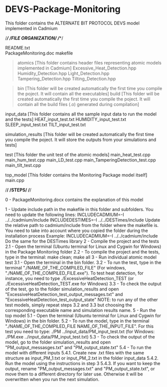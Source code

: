# DEVS-Package-Monitoring
This folder contains the ALTERNATE BIT PROTOCOL DEVS model implemented in Cadmium

/******************************/
/****FILE ORGANIZATION*****/
/******************************/

README.txt	
PackageMonitoring.doc
makefile

> atomics [This folder contains header files representing atomic models implemented in Cadmium]
	Excessive_Heat_Detection.hpp
	Humidity_Detection.hpp
	Light_Detection.hpp
	Tampering_Detection.hpp
	Tilting_Detection.hpp

> bin [This folder will be created automatically the first time you compile the poject.
          It will contain all the executables]
> build [This folder will be created automatically the first time you compile the poject.
             It will contain all the build files (.o) generated during compilation]

input_data [This folder contains all the sample input data to run the model and the tests]
	HEAT_input_test.txt
	HUMIDITY_input_test.txt
	SLEEP_input_test.txt
	TILT_input_test.txt

simulation_results [This folder will be created automatically the first time you compile the poject.
                    It will store the outputs from your simulations and tests]

test [This folder the unit test of the atomic models]
	main_heat_test.cpp
	main_hum_test.cpp
	main_LD_test.cpp
	main_TamperingDetection_test.cpp
	main_tilt_test.cpp

top_model [This folder contains the Monitoring Package model itself]	
	main.cpp
	
/**************/
/****STEPS****/
/**************/

0 - PackageMonitoring.docx contains the explanation of this model

1 - Update include path in the makefile in this folder and subfolders. You need to update the following lines:
	INCLUDECADMIUM=-I ../../cadmium/include
	INCLUDEDESTIMES=-I ../../DESTimes/include
    Update the relative path to cadmium/include from the folder where the makefile is. You need to take into account where you copied the folder during the installation process
	Example: INCLUDECADMIUM=-I ../../cadmium/include
	Do the same for the DESTimes library
2 - Compile the project and the tests
	2.1 - Open the terminal (Ubuntu terminal for Linux and Cygwin for Windows) in the Package Monitoring folder
	2.2 - To compile the project and the tests, type in the terminal:
			make clean; make all
3 - Run individual atomic model test
	3.1 - Open the terminal in the bin folder. 
	3.2 - To run the test, type in the terminal "./NAME_OF_THE_COMPILED_FILE" (For windows, "./NAME_OF_THE_COMPILED_FILE.exe"). 
	To test heat detection, for instance, you need to type
			./ExcessiveHeatDetection_TEST (or ./ExcessiveHeatDetection_TEST.exe for Windows)
	3.3 - To check the output of the test, go to the folder simulation_results and open  "ExcessiveHeatDetection_test_output_messages.txt" and "ExcessiveHeatDetection_test_output_state"
NOTE: to run any of the other test models, simply repeat steps 3.2 and 3.3 but choosing the corresponding executable name and simulation results name.
5 - Run the top model
	5.1 - Open the terminal (Ubuntu terminal for Linux and Cygwin for Windows) in the bin folder.
	5.2 - To run the model, type in the terminal "./NAME_OF_THE_COMPILED_FILE NAME_OF_THE_INPUT_FILE". For this test you need to type:
		./PM ../input_data/PM_input_test.txt (for Windows: ./PM.exe ../input_data/PM_input_test.txt)
	5.3 - To check the output of the model, go to the folder simulation_results and open "PM_output_messasges.txt" and "PM_output_state.txt"
	5.4 - To run the model with different inputs
		5.4.1. Create new .txt files with the same structure as input_PM_1.txt or input_PM_2.txt in the folder input_data
		5.4.2. Run the model using the instructions in step 3
		5.4.3. If you want to keep the output, rename "PM_output_messages.txt" and "PM_output_state.txt", or move them to a different directory for later use. Otherwise it will be 			overwritten when you run the next simulation.

